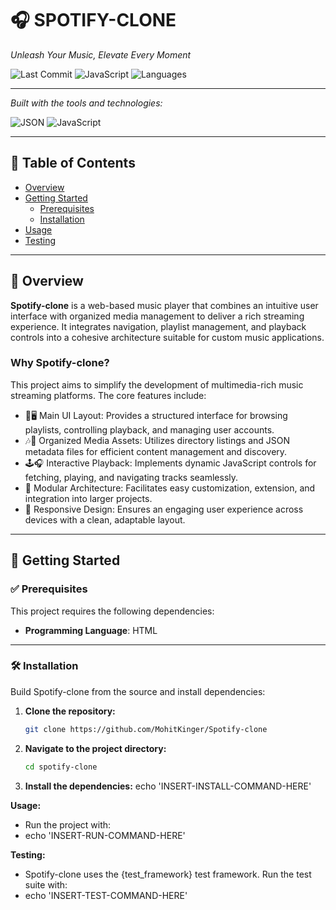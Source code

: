 # 🎧 SPOTIFY-CLONE

_Unleash Your Music, Elevate Every Moment_

![Last Commit](https://img.shields.io/github/last-commit/MohitKinger/Spotify-clone?style=flat-square)
![JavaScript](https://img.shields.io/badge/javascript-38.4%25-blue?style=flat-square&logo=javascript)
![Languages](https://img.shields.io/github/languages/count/MohitKinger/Spotify-clone?style=flat-square)

---

_Built with the tools and technologies:_

![JSON](https://img.shields.io/badge/JSON-000?style=for-the-badge&logo=json&logoColor=white)
![JavaScript](https://img.shields.io/badge/JavaScript-F7DF1E?style=for-the-badge&logo=javascript&logoColor=black)

---

## 📑 Table of Contents

- [Overview](#overview)
- [Getting Started](#getting-started)
  - [Prerequisites](#prerequisites)
  - [Installation](#installation)
- [Usage](#usage)
- [Testing](#testing)

---

## 🔎 Overview

**Spotify-clone** is a web-based music player that combines an intuitive user interface with organized media management to deliver a rich streaming experience. It integrates navigation, playlist management, and playback controls into a cohesive architecture suitable for custom music applications.

### Why Spotify-clone?

This project aims to simplify the development of multimedia-rich music streaming platforms. The core features include:

- 🎵🖥️ Main UI Layout: Provides a structured interface for browsing playlists, controlling playback, and managing user accounts.
- 🎶📂 Organized Media Assets: Utilizes directory listings and JSON metadata files for efficient content management and discovery.
- 🕹️🎧 Interactive Playback: Implements dynamic JavaScript controls for fetching, playing, and navigating tracks seamlessly.
- 🌟 Modular Architecture: Facilitates easy customization, extension, and integration into larger projects.
- 🚀 Responsive Design: Ensures an engaging user experience across devices with a clean, adaptable layout.

---

## 🚀 Getting Started

### ✅ Prerequisites

This project requires the following dependencies:

- **Programming Language**: HTML

---

### 🛠 Installation

Build Spotify-clone from the source and install dependencies:

1. **Clone the repository:**
   ```bash
   git clone https://github.com/MohitKinger/Spotify-clone

2. **Navigate to the project directory:**
   ```bash
   cd spotify-clone
3. **Install the dependencies:**
   echo 'INSERT-INSTALL-COMMAND-HERE'

**Usage:**
- Run the project with:
- echo 'INSERT-RUN-COMMAND-HERE'

**Testing:**
- Spotify-clone uses the {test_framework} test framework. Run the test suite with:
- echo 'INSERT-TEST-COMMAND-HERE'






